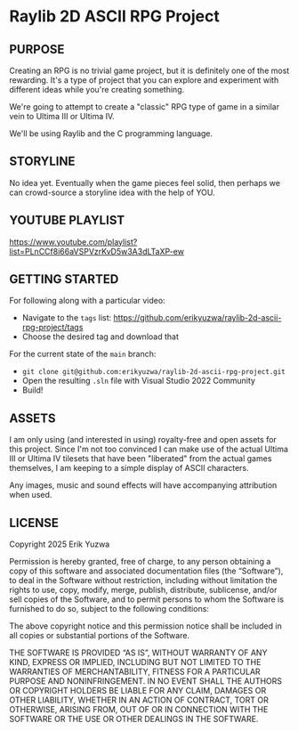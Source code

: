 # Raylib 2D ASCII RPG Project

## PURPOSE

Creating an RPG is no trivial game project, but it is definitely one of the most rewarding. It's a type
of project that you can explore and experiment with different ideas while you're creating something.

We're going to attempt to create a "classic" RPG type of game in a similar vein to Ultima III or Ultima
IV.

We'll be using Raylib and the C programming language.

## STORYLINE

No idea yet. Eventually when the game pieces feel solid, then perhaps we can crowd-source a storyline idea
with the help of YOU.

## YOUTUBE PLAYLIST

https://www.youtube.com/playlist?list=PLnCCf8i66aVSPVzrKvD5w3A3dLTaXP-ew


## GETTING STARTED

For following along with a particular video:
- Navigate to the `tags` list: https://github.com/erikyuzwa/raylib-2d-ascii-rpg-project/tags
- Choose the desired tag and download that

For the current state of the `main` branch:

- `git clone git@github.com:erikyuzwa/raylib-2d-ascii-rpg-project.git`
- Open the resulting `.sln` file with Visual Studio 2022 Community
- Build!

## ASSETS 

I am only using (and interested in using) royalty-free and open assets for this project.
Since I'm not too convinced I can make use of the actual Ultima III or Ultima IV tilesets that
have been "liberated" from the actual games themselves, I am keeping to a simple display
of ASCII characters. 

Any images, music and sound effects will have accompanying attribution when used.

## LICENSE
Copyright 2025 Erik Yuzwa

Permission is hereby granted, free of charge, to any person obtaining a copy of
this software and associated documentation files (the “Software”), to deal in
the Software without restriction, including without limitation the rights to
use, copy, modify, merge, publish, distribute, sublicense, and/or sell copies
of the Software, and to permit persons to whom the Software is furnished to do
so, subject to the following conditions:

The above copyright notice and this permission notice shall be included in all
copies or substantial portions of the Software.

THE SOFTWARE IS PROVIDED “AS IS”, WITHOUT WARRANTY OF ANY KIND, EXPRESS OR
IMPLIED, INCLUDING BUT NOT LIMITED TO THE WARRANTIES OF MERCHANTABILITY,
FITNESS FOR A PARTICULAR PURPOSE AND NONINFRINGEMENT. IN NO EVENT SHALL THE
AUTHORS OR COPYRIGHT HOLDERS BE LIABLE FOR ANY CLAIM, DAMAGES OR OTHER
LIABILITY, WHETHER IN AN ACTION OF CONTRACT, TORT OR OTHERWISE, ARISING FROM,
OUT OF OR IN CONNECTION WITH THE SOFTWARE OR THE USE OR OTHER DEALINGS IN THE
SOFTWARE.

